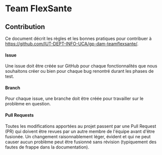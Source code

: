 # Team FlexSante

## Contribution 

Ce document décrit les règles et les bonnes pratiques pour contribuer à https://github.com/IUT-DEPT-INFO-UCA/gp-dam-teamflexsante/.

#### Issue

Une issue doit être créée sur GitHub pour chaque fonctionnalités que nous souhaitons créer ou bien pour chaque bug renontré durant les phases de test.

#### Branch

Pour chaque issue, une branche doit être créée pour travailler sur le problème en question.

#### Pull Requests

Toutes les modifications apportées au projet passent par une Pull Request (PR) qui doivent être revues par un autre membre de l'équipe avant d'être fusionée. Un changement raisonnablement léger, évident et qui ne peut causer aucun problème peut être fusionné sans révision (typiquement des fautes de frappe dans la documentation).